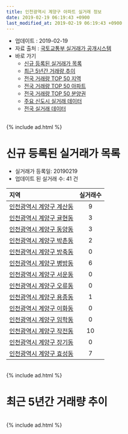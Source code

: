 ```yaml
---
title: 인천광역시 계양구 아파트 실거래 정보
date: 2019-02-19 06:19:43 +0900
last_modified_at: 2019-02-19 06:19:43 +0900
---
```


* 업데이트 : 2019-02-19
* 자료 출처 : [국토교통부 실거래가 공개시스템](http://rt.molit.go.kr)
* 바로 가기
    * [신규 등록된 실거래가 목록](#신규-등록된-실거래가-목록)
    * [최근 5년간 거래량 추이](#최근-5년간-거래량-추이)
    * [전국 거래량 TOP 50 지역](https://inasie.github.io/apt-trade-info/최근-3개월-전국에서-가장-거래가-많이-발생한-지역)
    * [전국 거래량 TOP 50 아파트](https://inasie.github.io/apt-trade-info/최근-3개월-전국에서-가장-거래가-많이-발생한-아파트)
    * [전국 거래량 TOP 50 분양권](https://inasie.github.io/apt-trade-info/최근-3개월-전국에서-가장-거래가-많이-발생한-분양권)
    * [주요 신도시 실거래 데이터](https://inasie.github.io/apt-trade-info/주요-신도시)
    * [전국 실거래 데이터](https://inasie.github.io/apt-trade-info/전국)

<br>
{% include ad.html %}
<br>

# 신규 등록된 실거래가 목록
* 실거래가 등록일: 20190219
* 업데이트 된 실거래 수: 41 건


|지역|실거래수|
|:---|:---:|
|[인천광역시 계양구 계산동](https://inasie.github.io/apt-trade-info/인천광역시-계양구-계산동)|9|
|[인천광역시 계양구 귤현동](https://inasie.github.io/apt-trade-info/인천광역시-계양구-귤현동)|3|
|[인천광역시 계양구 동양동](https://inasie.github.io/apt-trade-info/인천광역시-계양구-동양동)|3|
|[인천광역시 계양구 박촌동](https://inasie.github.io/apt-trade-info/인천광역시-계양구-박촌동)|2|
|[인천광역시 계양구 방축동](https://inasie.github.io/apt-trade-info/인천광역시-계양구-방축동)|0|
|[인천광역시 계양구 병방동](https://inasie.github.io/apt-trade-info/인천광역시-계양구-병방동)|6|
|[인천광역시 계양구 서운동](https://inasie.github.io/apt-trade-info/인천광역시-계양구-서운동)|0|
|[인천광역시 계양구 오류동](https://inasie.github.io/apt-trade-info/인천광역시-계양구-오류동)|0|
|[인천광역시 계양구 용종동](https://inasie.github.io/apt-trade-info/인천광역시-계양구-용종동)|1|
|[인천광역시 계양구 이화동](https://inasie.github.io/apt-trade-info/인천광역시-계양구-이화동)|0|
|[인천광역시 계양구 임학동](https://inasie.github.io/apt-trade-info/인천광역시-계양구-임학동)|0|
|[인천광역시 계양구 작전동](https://inasie.github.io/apt-trade-info/인천광역시-계양구-작전동)|10|
|[인천광역시 계양구 장기동](https://inasie.github.io/apt-trade-info/인천광역시-계양구-장기동)|0|
|[인천광역시 계양구 효성동](https://inasie.github.io/apt-trade-info/인천광역시-계양구-효성동)|7|


<br>
{% include ad.html %}
<br>

# 최근 5년간 거래량 추이


<div style="width:100%;">
    <canvas id="deal_progress" height="200"></canvas>
</div>

<script>
new Chart(document.getElementById("deal_progress"), {
    type: 'line',
    data: {
        labels: ['201402','201403','201404','201405','201406','201407','201408','201409','201410','201411','201412','201501','201502','201503','201504','201505','201506','201507','201508','201509','201510','201511','201512','201601','201602','201603','201604','201605','201606','201607','201608','201609','201610','201611','201612','201701','201702','201703','201704','201705','201706','201707','201708','201709','201710','201711','201712','201801','201802','201803','201804','201805','201806','201807','201808','201809','201810','201811','201812','201901','201902'],
        datasets: [{
            label: '매매',
            pointRadius: 1,
            data: [506, 517, 403, 380, 316, 410, 534, 565, 508, 315, 310, 531, 506, 843, 657, 542, 562, 654, 565, 553, 600, 393, 284, 348, 309, 564, 458, 583, 568, 613, 574, 561, 585, 317, 247, 221, 345, 486, 468, 583, 588, 498, 409, 402, 340, 308, 272, 352, 304, 424, 303, 257, 278, 259, 310, 336, 445, 250, 350, 223, 30],
            borderColor: "rgba(255, 201, 14, 1)",
            backgroundColor: "rgba(255, 201, 14, 0.5)",
            fill: false,
            lineTension: 0
        },{
            label: '전월세',
            pointRadius: 1,
            data: [461, 498, 368, 325, 306, 334, 321, 347, 372, 287, 260, 301, 330, 431, 370, 319, 317, 301, 315, 268, 341, 210, 236, 284, 266, 430, 349, 320, 314, 335, 348, 325, 362, 292, 259, 262, 394, 394, 326, 364, 309, 299, 309, 344, 282, 264, 229, 289, 305, 352, 294, 267, 260, 261, 250, 246, 288, 224, 206, 216, 64],
            borderColor: "rgba(0, 141, 185, 1)",
            backgroundColor: "rgba(0, 141, 185, 0.5)",
            fill: false,
            lineTension: 0
        }
        ]
    },
    options: {
        responsive: true,
        title: {
            display: false
        },
        tooltips: {
            mode: 'index',
            intersect: false
        },
        hover: {
            mode: 'nearest',
            intersect: true
        },
        scales: {
            xAxes: [{
                display: true,
                scaleLabel: {
                    display: true,
                    labelString: '년/월'
                }
            }],
            yAxes: [{
                display: true,
                ticks: {
                    suggestedMin: 0,
                },
                scaleLabel: {
                    display: true,
                    labelString: '실거래 수'
                }
            }]
        }
    }
});

</script>


<br>
{% include ad.html %}
<br>

